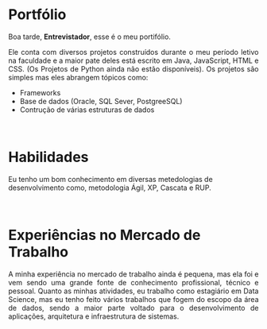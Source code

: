 # Portfólio

<p>Boa tarde, <b>Entrevistador</b>, esse é o meu portifólio.</p>
<p align="justify">Ele conta com diversos projetos construídos durante o meu período letivo na faculdade e a maior pate deles está escrito em Java, JavaScript, HTML e CSS. (Os Projetos de Python ainda não estão disponíveis). Os projetos são simples mas eles abrangem tópicos como:</p>

* Frameworks
* Base de dados (Oracle, SQL Sever, PostgreeSQL)
* Contrução de várias estruturas de dados

<br/>

# Habilidades

<p>Eu tenho um bom conhecimento em diversas metedologias de desenvolvimento como, metodologia Ágil, XP, Cascata e RUP.</p>

<br/>

# Experiências no Mercado de Trabalho

<p align="justify">A minha experiência no mercado de trabalho ainda é pequena, mas ela foi e vem sendo uma grande fonte de conhecimento profissional, técnico e pessoal. Quanto as minhas atividades, eu trabalho como estagiário em Data Science, mas eu tenho feito vários trabalhos que fogem do escopo da área de dados, sendo a maior parte voltado para o desenvolvimento de aplicações, arquitetura e infraestrutura de sistemas.</p>

